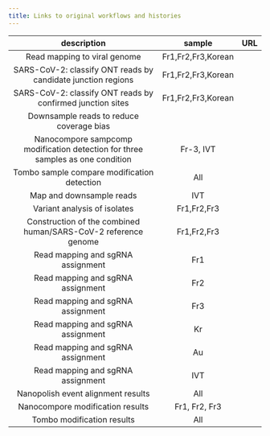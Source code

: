 ```yaml
---
title: Links to original workflows and histories
---
```



| description |   sample   |    URL    |
|:-----------:|:----------:|:---------:|
| Read mapping to viral genome | Fr1,Fr2,Fr3,Korean | <FlatShield label="workflow" message="run" href="https://usegalaxy.eu/u/wolfgang-maier/w/sars-cov-2-assign-ont-reads-to-transcripts-mapping" alt="Galaxy workflow" /> |
| SARS-CoV-2: classify ONT reads by candidate junction regions | Fr1,Fr2,Fr3,Korean | <FlatShield label="workflow" message="run" href="https://usegalaxy.eu/u/wolfgang-maier/w/sars-cov-2-classify-ont-reads-by-discovered-junctions" alt="Galaxy workflow" /> |
| SARS-CoV-2: classify ONT reads by confirmed junction sites | Fr1,Fr2,Fr3,Korean | <FlatShield label="workflow" message="run" href="https://usegalaxy.eu/u/wolfgang-maier/w/sars-cov-2-classify-ont-reads-by-known-junctions" alt="Galaxy workflow" /> |
| Downsample reads to reduce coverage bias | | <FlatShield label="workflow" message="run" href="https://usegalaxy.eu/u/wolfgang-maier/w/sars-cov-2-assigned-ont-reads-downsampling-and-coverage-analysis" alt="Galaxy workflow" /> |
| Nanocompore sampcomp modification detection for three samples as one condition | Fr-3, IVT | <FlatShield label="workflow" message="run" href="https://usegalaxy.eu/u/milad/w/sars-cov-2-ont-nanocompore-sampcomp-3-replicates" alt="Galaxy workflow" /> |
| Tombo sample compare modification detection | All | <FlatShield label="workflow" message="run" href="https://usegalaxy.eu/u/milad/w/sars-cov-2-ont-tombo-level-compare" alt="Galaxy workflow" /> |
| Map and downsample reads | IVT | <FlatShield label="workflow" message="run" href="https://usegalaxy.eu/u/milad/w/sars-cov-2-ivt-reads-filter-sample-alignment-v2" alt="Galaxy workflow" /> |
| Variant analysis of isolates | Fr1,Fr2,Fr3 | <FlatShield label="history" message="view" href="https://usegalaxy.eu/u/wolfgang-maier/h/freiburg-drs-samples-variation" alt="Galaxy history" /> |
| Construction of the combined human/SARS-CoV-2 reference genome | Fr1,Fr2,Fr3 | <FlatShield label="history" message="view" href="https://usegalaxy.eu/u/wolfgang-maier/h/sars-cov-2human-combined-ont-reference" alt="Galaxy history" /> |
| Read mapping and sgRNA assignment | Fr1 | <FlatShield label="history" message="view" href="https://usegalaxy.eu/u/wolfgang-maier/h/sars-cov-2-map-ont-reads-to-transcripts-run3" alt="Galaxy history" /> |
| Read mapping and sgRNA assignment | Fr2 | <FlatShield label="history" message="view" href="https://usegalaxy.eu/u/wolfgang-maier/h/sars-cov-2-map-ont-reads-to-transcripts-290-5" alt="Galaxy history" /> |
| Read mapping and sgRNA assignment | Fr3 | <FlatShield label="history" message="view" href="https://usegalaxy.eu/u/wolfgang-maier/h/sars-cov-2-map-ont-reads-to-transcripts-291-13" alt="Galaxy history" /> |
| Read mapping and sgRNA assignment | Kr | <FlatShield label="history" message="view" href="https://usegalaxy.eu/u/wolfgang-maier/h/sars-cov-2-map-ont-reads-to-transcripts-kim-et-al" alt="Galaxy history" /> |
| Read mapping and sgRNA assignment | Au | <FlatShield label="history" message="view" href="https://usegalaxy.eu/u/milad/h/sars-cov-2-au---assign-ont-reads-to-transcripts-by-known-junctions" alt="Galaxy history" /> |
| Read mapping and sgRNA assignment | IVT | <FlatShield label="history" message="view" href="https://usegalaxy.eu/u/milad/h/sars-cov-2-ivt-alignment-processing-and-filtering-4k-sampling" alt="Galaxy history" /> |
| Nanopolish event alignment results | All | <FlatShield label="history" message="view" href="https://usegalaxy.eu/u/milad/h/sars-cov-2-nanopolish-collapse-results-data-4k" alt="Galaxy history" /> |
| Nanocompore modification results | Fr1, Fr2, Fr3 | <FlatShield label="history" message="view" href="https://usegalaxy.eu/u/milad/h/sars-cov-2-ont-nanocompore-sampcomp-3-replicates-4k" alt="Galaxy history" /> |
| Tombo modification results | All | <FlatShield label="history" message="view" href="https://usegalaxy.eu/u/milad/h/sars-cov-2-tombo-re-squiggles-results-data-4k" alt="Galaxy history" /> |

